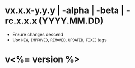 # vx.x.x-y.y.y | -alpha | -beta | -rc.x.x.x (YYYY.MM.DD) 
- Ensure changes descend
- Use `NEW`, `IMPROVED`, `REMOVED`, `UPDATED`, `FIXED` tags

# v<%= version %>
